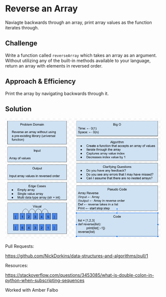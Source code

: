 # Reverse an Array
<!-- Short summary or background information -->
Naviagte backwards through an array, print array values as the function iterates through. 

## Challenge
<!-- Description of the challenge -->
Write a function called `reverseArray` which takes an array as an argument. Without utilizing any of the built-in methods available to your language, return an array with elements in reversed order.

## Approach & Efficiency
<!-- What approach did you take? Why? What is the Big O space/time for this approach? -->
Print the array by navigating backwards through it.

## Solution
![Array Reverse Whiteboard](./assets/array-reverse.png)

Pull Requests:

https://github.com/NickDorkins/data-structures-and-algorithms/pull/1

Resources:

https://stackoverflow.com/questions/3453085/what-is-double-colon-in-python-when-subscripting-sequences

Worked with Amber Falbo

